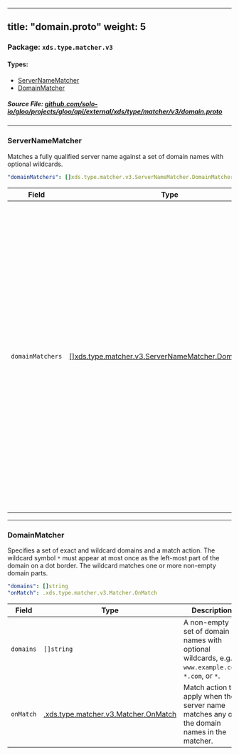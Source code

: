 
---
title: "domain.proto"
weight: 5
---

<!-- Code generated by solo-kit. DO NOT EDIT. -->


### Package: `xds.type.matcher.v3` 
#### Types:


- [ServerNameMatcher](#servernamematcher)
- [DomainMatcher](#domainmatcher)
  



##### Source File: [github.com/solo-io/gloo/projects/gloo/api/external/xds/type/matcher/v3/domain.proto](https://github.com/solo-io/gloo/blob/master/projects/gloo/api/external/xds/type/matcher/v3/domain.proto)





---
### ServerNameMatcher

 
Matches a fully qualified server name against a set of domain
names with optional wildcards.

```yaml
"domainMatchers": []xds.type.matcher.v3.ServerNameMatcher.DomainMatcher

```

| Field | Type | Description |
| ----- | ---- | ----------- | 
| `domainMatchers` | [[]xds.type.matcher.v3.ServerNameMatcher.DomainMatcher](../domain.proto.sk/#domainmatcher) | Match a server name by multiple domain matchers. Each domain, exact or wildcard, must appear at most once across all the domain matchers. The server name will be matched against all wildcard domains starting from the longest suffix, i.e. ``www.example.com`` input will be first matched against ``www.example.com``, then ``*.example.com``, then ``*.com``, then ``*``, until the associated matcher action accepts the input. Note that wildcards must be on a dot border, and values like ``*w.example.com`` are invalid. |




---
### DomainMatcher

 
Specifies a set of exact and wildcard domains and a match action. The
wildcard symbol ``*`` must appear at most once as the left-most part of
the domain on a dot border. The wildcard matches one or more non-empty
domain parts.

```yaml
"domains": []string
"onMatch": .xds.type.matcher.v3.Matcher.OnMatch

```

| Field | Type | Description |
| ----- | ---- | ----------- | 
| `domains` | `[]string` | A non-empty set of domain names with optional wildcards, e.g. ``www.example.com``, ``*.com``, or ``*``. |
| `onMatch` | [.xds.type.matcher.v3.Matcher.OnMatch](../matcher.proto.sk/#onmatch) | Match action to apply when the server name matches any of the domain names in the matcher. |





<!-- Start of HubSpot Embed Code -->
<script type="text/javascript" id="hs-script-loader" async defer src="//js.hs-scripts.com/5130874.js"></script>
<!-- End of HubSpot Embed Code -->
